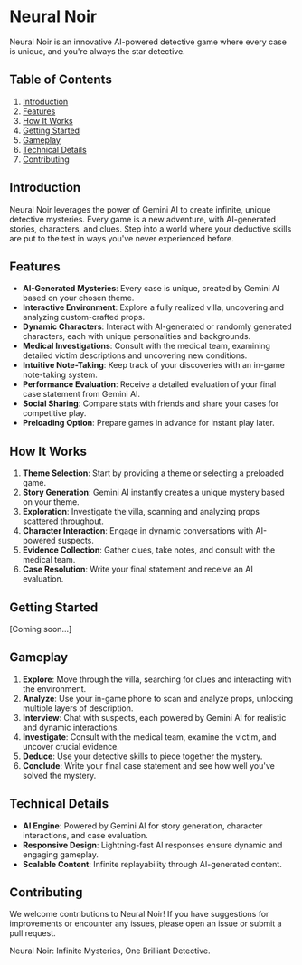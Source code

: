 # Neural Noir

Neural Noir is an innovative AI-powered detective game where every case is unique, and you're always the star detective.

## Table of Contents
1. [Introduction](#introduction)
2. [Features](#features)
3. [How It Works](#how-it-works)
4. [Getting Started](#getting-started)
5. [Gameplay](#gameplay)
6. [Technical Details](#technical-details)
7. [Contributing](#contributing)

## Introduction

Neural Noir leverages the power of Gemini AI to create infinite, unique detective mysteries. Every game is a new adventure, with AI-generated stories, characters, and clues. Step into a world where your deductive skills are put to the test in ways you've never experienced before.

## Features

- **AI-Generated Mysteries**: Every case is unique, created by Gemini AI based on your chosen theme.
- **Interactive Environment**: Explore a fully realized villa, uncovering and analyzing custom-crafted props.
- **Dynamic Characters**: Interact with AI-generated or randomly generated characters, each with unique personalities and backgrounds.
- **Medical Investigations**: Consult with the medical team, examining detailed victim descriptions and uncovering new conditions.
- **Intuitive Note-Taking**: Keep track of your discoveries with an in-game note-taking system.
- **Performance Evaluation**: Receive a detailed evaluation of your final case statement from Gemini AI.
- **Social Sharing**: Compare stats with friends and share your cases for competitive play.
- **Preloading Option**: Prepare games in advance for instant play later.

## How It Works

1. **Theme Selection**: Start by providing a theme or selecting a preloaded game.
2. **Story Generation**: Gemini AI instantly creates a unique mystery based on your theme.
3. **Exploration**: Investigate the villa, scanning and analyzing props scattered throughout.
4. **Character Interaction**: Engage in dynamic conversations with AI-powered suspects.
5. **Evidence Collection**: Gather clues, take notes, and consult with the medical team.
6. **Case Resolution**: Write your final statement and receive an AI evaluation.

## Getting Started

[Coming soon...]

## Gameplay

1. **Explore**: Move through the villa, searching for clues and interacting with the environment.
2. **Analyze**: Use your in-game phone to scan and analyze props, unlocking multiple layers of description.
3. **Interview**: Chat with suspects, each powered by Gemini AI for realistic and dynamic interactions.
4. **Investigate**: Consult with the medical team, examine the victim, and uncover crucial evidence.
5. **Deduce**: Use your detective skills to piece together the mystery.
6. **Conclude**: Write your final case statement and see how well you've solved the mystery.

## Technical Details

- **AI Engine**: Powered by Gemini AI for story generation, character interactions, and case evaluation.
- **Responsive Design**: Lightning-fast AI responses ensure dynamic and engaging gameplay.
- **Scalable Content**: Infinite replayability through AI-generated content.

## Contributing

We welcome contributions to Neural Noir! If you have suggestions for improvements or encounter any issues, please open an issue or submit a pull request.


Neural Noir: Infinite Mysteries, One Brilliant Detective.

